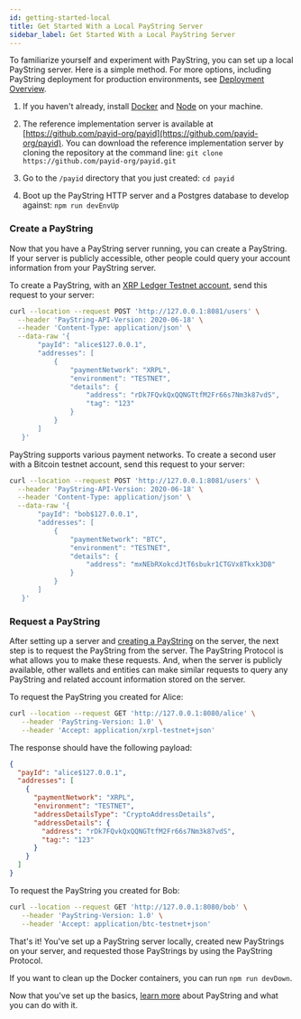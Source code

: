 ```yaml
---
id: getting-started-local
title: Get Started With a Local PayString Server
sidebar_label: Get Started With a Local PayString Server
---
```


To familiarize yourself and experiment with PayString, you can set up a local PayString server. Here is a simple method. For more options, including PayString deployment for production environments, see [Deployment Overview](intro-deploy).

1.  If you haven't already, install [Docker](https://docks.docker.com/get-docker/) and [Node](https://nodejs.org/en/) on your machine.

2.  The reference implementation server is available at [https://github.com/payid-org/payid](https://github.com/payid-org/payid). You can download the reference implementation server by cloning the repository at the command line:
    `git clone https://github.com/payid-org/payid.git`

3.  Go to the `/payid` directory that you just created:
    `cd payid`

4.  Boot up the PayString HTTP server and a Postgres database to develop against:
    `npm run devEnvUp`

### Create a PayString

Now that you have a PayString server running, you can create a PayString. If your server is publicly accessible, other people could query your account information from your PayString server.

To create a PayString, with an [XRP Ledger Testnet account](https://xrpl.org/xrp-testnet-faucet.html), send this request to your server:

```bash
curl --location --request POST 'http://127.0.0.1:8081/users' \
  --header 'PayString-API-Version: 2020-06-18' \
  --header 'Content-Type: application/json' \
  --data-raw '{
       "payId": "alice$127.0.0.1",
       "addresses": [
           {
               "paymentNetwork": "XRPL",
               "environment": "TESTNET",
               "details": {
                   "address": "rDk7FQvkQxQQNGTtfM2Fr66s7Nm3k87vdS",
                   "tag": "123"
               }
           }
       ]
   }'
```

PayString supports various payment networks. To create a second user with a Bitcoin testnet account, send this request to your server:

```bash
curl --location --request POST 'http://127.0.0.1:8081/users' \
  --header 'PayString-API-Version: 2020-06-18' \
  --header 'Content-Type: application/json' \
  --data-raw '{
       "payId": "bob$127.0.0.1",
       "addresses": [
           {
               "paymentNetwork": "BTC",
               "environment": "TESTNET",
               "details": {
                   "address": "mxNEbRXokcdJtT6sbukr1CTGVx8Tkxk3DB"
               }
           }
       ]
   }'
```

### Request a PayString

After setting up a server and [creating a PayString](#create-a-payid) on the server, the next step is to request the PayString from the server. The PayString Protocol is what allows you to make these requests. And, when the server is publicly available, other wallets and entities can make similar requests to query any PayString and related account information stored on the server.

To request the PayString you created for Alice:

```bash
curl --location --request GET 'http://127.0.0.1:8080/alice' \
   --header 'PayString-Version: 1.0' \
   --header 'Accept: application/xrpl-testnet+json'
```

The response should have the following payload:

```json
{
  "payId": "alice$127.0.0.1",
  "addresses": [
    {
      "paymentNetwork": "XRPL",
      "environment": "TESTNET",
      "addressDetailsType": "CryptoAddressDetails",
      "addressDetails": {
        "address": "rDk7FQvkQxQQNGTtfM2Fr66s7Nm3k87vdS",
        "tag:": "123"
      }
    }
  ]
}
```

To request the PayString you created for Bob:

```bash
curl --location --request GET 'http://127.0.0.1:8080/bob' \
   --header 'PayString-Version: 1.0' \
   --header 'Accept: application/btc-testnet+json'
```

That's it! You've set up a PayString server locally, created new PayStrings on your server, and requested those PayStrings by using the PayString Protocol.

If you want to clean up the Docker containers, you can run `npm run devDown`.

Now that you've set up the basics, [learn more](#learn-more) about PayString and what you can do with it.
